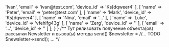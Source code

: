 <?php
/*
    Необходимо доработать класс рассылки Newsletter, что бы он отправлял письма 
    и пуш нотификации для юзеров из UserRepository. 
    
    За отправку имейла мы считаем вывод в консоль строки: "Email {email} has been sent to user {name}"
    За отправку пуш нотификации: "Push notification has been sent to user {name} with device_id {device_id}"
    
    Так же необходимо реализовать функциональность для валидации имейлов/пушей:
    1) Нельзя отправлять письма юзерам с невалидными имейлами
    2) Нельзя отправлять пуши юзерам с невалидными device_id. Правила валидации можете придумать сами.
    3) Ничего не отправляем юзерам у которых нет имен
    4) На одно и то же мыло/device_id - можно отправить письмо/пуш только один раз
    
    Для обеспечения возможности масштабирования системы (добавление новых типов отправок и новых валидаторов), 
    можно добавлять и использовать новые классы и другие языковые конструкции php в любом количестве
*/ 
class Newsletter
{
    public function send(): void
    {
        
    }
}

class UserRepository
{
    public function getUsers(): array
    {
        return [
            [
                'name' => 'Ivan',
                'email' => 'ivan@test.com',
                'device_id' => 'Ks[dqweer4'
            ],
            [
                'name' => 'Peter',
                'email' => 'peter@test.com'
            ],
            [
                'name' => 'Mark',
                'device_id' => 'Ks[dqweer4'
            ],
            [
                'name' => 'Nina',
                'email' => '...'
            ],
            [
                'name' => 'Luke',
                'device_id' => 'vfehlfg43g'
            ],
            [
               'name' => 'Zerg',
               'device_id' => ''
            ],
            [
               'email' => '...',
               'device_id' => ''
            ]
        ];    
    }
}

/**
Тут релизовать получение объекта(ов) рассылки Newsletter и вызов(ы) метода send()
$newsletter = //... TODO
$newsletter->send();
...
*/

